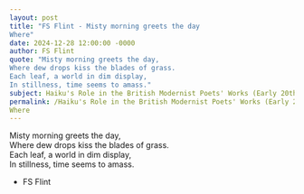 ```yaml
---
layout: post
title: "FS Flint - Misty morning greets the day  
Where"
date: 2024-12-28 12:00:00 -0000
author: FS Flint
quote: "Misty morning greets the day,  
Where dew drops kiss the blades of grass.  
Each leaf, a world in dim display,  
In stillness, time seems to amass."
subject: Haiku's Role in the British Modernist Poets' Works (Early 20th century)
permalink: /Haiku's Role in the British Modernist Poets' Works (Early 20th century)/FS Flint/FS Flint - Misty morning greets the day  
Where
---
```


Misty morning greets the day,  
Where dew drops kiss the blades of grass.  
Each leaf, a world in dim display,  
In stillness, time seems to amass.

- FS Flint
